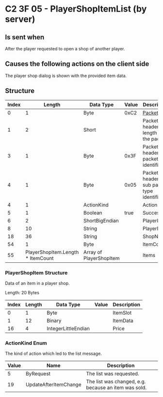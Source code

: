 # C2 3F 05 - PlayerShopItemList (by server)

## Is sent when

After the player requested to open a shop of another player.

## Causes the following actions on the client side

The player shop dialog is shown with the provided item data.

## Structure

| Index | Length | Data Type | Value | Description |
|-------|--------|-----------|-------|-------------|
| 0 | 1 |   Byte   | 0xC2  | [Packet type](PacketTypes.md) |
| 1 | 2 |    Short   |      | Packet header - length of the packet |
| 3 | 1 |    Byte   | 0x3F  | Packet header - packet type identifier |
| 4 | 1 |    Byte   | 0x05  | Packet header - sub packet type identifier |
| 4 | 1 | ActionKind |  | Action |
| 5 | 1 | Boolean | true | Success |
| 6 | 2 | ShortBigEndian |  | PlayerId |
| 8 | 10 | String |  | PlayerName |
| 18 | 36 | String |  | ShopName |
| 54 | 1 | Byte |  | ItemCount |
| 55 | PlayerShopItem.Length * ItemCount | Array of PlayerShopItem |  | Items |

### PlayerShopItem Structure

Data of an item in a player shop.

Length: 20 Bytes

| Index | Length | Data Type | Value | Description |
|-------|--------|-----------|-------|-------------|
| 0 | 1 | Byte |  | ItemSlot |
| 1 | 12 | Binary |  | ItemData |
| 16 | 4 | IntegerLittleEndian |  | Price |

### ActionKind Enum

The kind of action which led to the list message.

| Value | Name | Description |
|-------|------|-------------|
| 5 | ByRequest | The list was requested. |
| 19 | UpdateAfterItemChange | The list was changed, e.g. because an item was sold. |